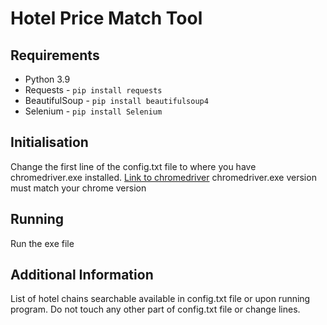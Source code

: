 # Hotel Price Match Tool

## Requirements
+ Python 3.9
+ Requests - `pip install requests`
+ BeautifulSoup - `pip install beautifulsoup4`
+ Selenium - `pip install Selenium`

## Initialisation
Change the first line of the config.txt file to where you have chromedriver.exe installed.
[Link to chromedriver](https://chromedriver.chromium.org/downloads)
chromedriver.exe version must match your chrome version

## Running
Run the exe file

## Additional Information
List of hotel chains searchable available in config.txt file or upon running program. Do not touch any other part of config.txt file or change lines.